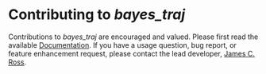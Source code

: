 # Contributing to *bayes_traj*

Contributions to *bayes_traj* are encouraged and valued. Please
first read the available 
[Documentation](https://acil-bwh.github.io/bayes_traj/index.html).
If you have a usage question, bug report, or feature enhancement
request, please contact the lead developer,
[James C. Ross](mailto:jcross186@gmail.com).
